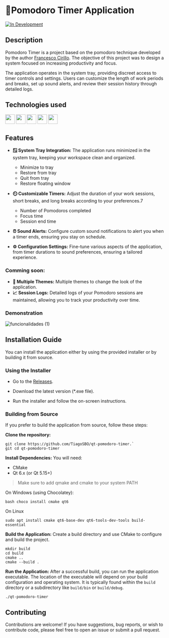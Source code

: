 # 🍎Pomodoro Timer Application

[![In Development](https://img.shields.io/badge/Status-In%20Development-yellow)](https://shields.io/)

## Description

Pomodoro Timer is a project based on the pomodoro technique developed by the author [Francesco Cirillo](https://www-pomodorotechnique-com.translate.goog/the-pomodoro-technique-book/?_x_tr_sl=en&_x_tr_tl=pt&_x_tr_hl=pt&_x_tr_pto=tc). The objective of this project was to design a system focused on increasing productivity and focus.

The application operates in the system tray, providing discreet access to timer controls and settings. Users can customize the length of work periods and breaks, set up sound alerts, and review their session history through detailed logs.

## Technologies used

<img src="https://cdn.jsdelivr.net/gh/devicons/devicon@latest/icons/cplusplus/cplusplus-original.svg" width="30" height="30"/> <img src="https://cdn.jsdelivr.net/gh/devicons/devicon@latest/icons/python/python-original.svg" width="30" height="30" /> <img src="https://cdn.jsdelivr.net/gh/devicons/devicon@latest/icons/qt/qt-original.svg" width="30" height="30"/> <img src="https://cdn.jsdelivr.net/gh/devicons/devicon@latest/icons/cmake/cmake-original.svg" width="30" height="30" /> <img src="https://cdn.jsdelivr.net/gh/devicons/devicon@latest/icons/netlify/netlify-original.svg" width="30" height="30" />
          
## Features

-   **🪟 System Tray Integration:** The application runs minimized in the system tray, keeping your workspace clean and organized.

       - Minimize to tray
       - Restore from tray
       - Quit from tray
       - Restore floating window
-   **⏲️ Customizable Timers:** Adjust the duration of your work sessions, short breaks, and long breaks according to your preferences.7
  
       - Number of Pomodoros completed
       - Focus time
       - Session end time
-   **⏰ Sound Alerts:** Configure custom sound notifications to alert you when a timer ends, ensuring you stay on schedule.
-   **⚙️ Configuration Settings:** Fine-tune various aspects of the application, from timer durations to sound preferences, ensuring a tailored experience.
### Comming soon:
 -   **🎨 Multiple Themes:** Multiple themes to change the look of the application.
 -   **📈 Session Logs:** Detailed logs of your Pomodoro sessions are maintained, allowing you to track your productivity over time.

### Demonstration
![funcionalidades (1)](https://github.com/user-attachments/assets/86bc6873-f589-42eb-8605-68def035ff2b)

## Installation Guide
You can install the application either by using the provided installer or by building it from source.

### Using the Installer
- Go to the [Releases](https://github.com/TiagoSBO/qt-pomodoro-timer/releases).

- Download the latest version (*.exe file).

- Run the installer and follow the on-screen instructions.

### Building from Source
If you prefer to build the application from source, follow these steps:

**Clone the repository:**
```
git clone https://github.com/TiagoSBO/qt-pomodoro-timer.`
git cd qt-pomodoro-timer
```
**Install Dependencies:**
You will need:
- CMake
- Qt 6.x (or Qt 5.15+)

> Make sure to add qmake and cmake to your system PATH

On Windows (using Chocolatey):
```
bash choco install cmake qt6
```
On Linux
```
sudo apt install cmake qt6-base-dev qt6-tools-dev-tools build-essential
```
**Build the Application:**
Create a build directory and use CMake to configure and build the project.
```
mkdir build
cd build
cmake ..
cmake --build .
```
**Run the Application:**
After a successful build, you can run the application executable. The location of the executable will depend on your build configuration and operating system. It is typically found within the `build` directory or a subdirectory like `build/bin` or `build/debug`.
```
./qt-pomodoro-timer
```

## Contributing

Contributions are welcome! If you have suggestions, bug reports, or wish to contribute code, please feel free to open an issue or submit a pull request.
